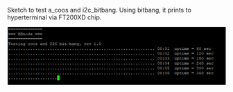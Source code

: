 Sketch to test a_coos and i2c_bitbang. Using bitbang, it prints to hyperterminal via FT200XD chip.

![prints](https://github.com/akouz/HBnode/blob/main/AVR64DD32/Sketches/a_coos/a_coos_prints.png)
